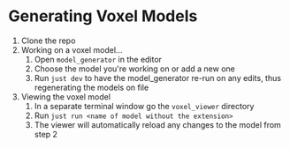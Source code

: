 # Generating Voxel Models

1. Clone the repo
2. Working on a voxel model...
    1. Open `model_generator` in the editor
    2. Choose the model you're working on or add a new one
    3. Run `just dev` to have the model_generator re-run on any edits, thus regenerating the models on file
3. Viewing the voxel model
    1. In a separate terminal window go the `voxel_viewer` directory
    2. Run `just run <name of model without the extension>`
    3. The viewer will automatically reload any changes to the model from step 2
